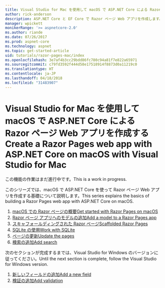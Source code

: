 ```yaml
---
title: Visual Studio for Mac を使用して macOS で ASP.NET Core による Razor ページ Web アプリを作成する
author: rick-anderson
description: ASP.NET Core と EF Core で Razor ページ Web アプリを作成します。
manager: wpickett
monikerRange: '>= aspnetcore-2.0'
ms.author: riande
ms.date: 07/26/2017
ms.prod: aspnet-core
ms.technology: aspnet
ms.topic: get-started-article
uid: tutorials/razor-pages-mac/index
ms.openlocfilehash: 3e7af4b3cc29bdd86fc780c94a81f7e822a65971
ms.sourcegitcommit: c79fd3592f444d58e17518914f8873d0a11219c0
ms.translationtype: HT
ms.contentlocale: ja-JP
ms.lasthandoff: 04/18/2018
ms.locfileid: "31483907"
---
```

# <a name="create-a-razor-pages-web-app-with-aspnet-core-on-macos-with-visual-studio-for-mac"></a><span data-ttu-id="bb6df-103">Visual Studio for Mac を使用して macOS で ASP.NET Core による Razor ページ Web アプリを作成する</span><span class="sxs-lookup"><span data-stu-id="bb6df-103">Create a Razor Pages web app with ASP.NET Core on macOS with Visual Studio for Mac</span></span>

<span data-ttu-id="bb6df-104">この機能の作業はまだ進行中です。</span><span class="sxs-lookup"><span data-stu-id="bb6df-104">This is a work in progress.</span></span>

<span data-ttu-id="bb6df-105">このシリーズでは、macOS で ASP.NET Core を使って Razor ページ Web アプリを作成する基礎について説明します。</span><span class="sxs-lookup"><span data-stu-id="bb6df-105">This series explains the basics of building a Razor Pages web app with ASP.NET Core on macOS.</span></span>

1. [<span data-ttu-id="bb6df-106">macOS での Razor ページの概要</span><span class="sxs-lookup"><span data-stu-id="bb6df-106">Get started with Razor Pages on macOS</span></span>](xref:tutorials/razor-pages-mac/razor-pages-start)
1. [<span data-ttu-id="bb6df-107">Razor ページ アプリへのモデルの追加</span><span class="sxs-lookup"><span data-stu-id="bb6df-107">Add a model to a Razor Pages app</span></span>](xref:tutorials/razor-pages-mac/model)
1. [<span data-ttu-id="bb6df-108">スキャフォールディングされた Razor ページ</span><span class="sxs-lookup"><span data-stu-id="bb6df-108">Scaffolded Razor Pages</span></span>](xref:tutorials/razor-pages-mac/page)
1. [<span data-ttu-id="bb6df-109">SQLite の使用</span><span class="sxs-lookup"><span data-stu-id="bb6df-109">Work with SQLite</span></span>](xref:tutorials/razor-pages-mac/sql)
1. [<span data-ttu-id="bb6df-110">ページの更新</span><span class="sxs-lookup"><span data-stu-id="bb6df-110">Update the pages</span></span>](xref:tutorials/razor-pages-mac/da1)
1. [<span data-ttu-id="bb6df-111">検索の追加</span><span class="sxs-lookup"><span data-stu-id="bb6df-111">Add search</span></span>](xref:tutorials/razor-pages-mac/search)

<span data-ttu-id="bb6df-112">次のセクションが完成するまでは、Visual Studio for Windows のバージョンに従ってください。</span><span class="sxs-lookup"><span data-stu-id="bb6df-112">Until the next section is complete, follow the Visual Studio for Windows version.</span></span>

1. [<span data-ttu-id="bb6df-113">新しいフィールドの追加</span><span class="sxs-lookup"><span data-stu-id="bb6df-113">Add a new field</span></span>](xref:tutorials/razor-pages/new-field)
1. [<span data-ttu-id="bb6df-114">検証の追加</span><span class="sxs-lookup"><span data-stu-id="bb6df-114">Add validation</span></span>](xref:tutorials/razor-pages/validation)

